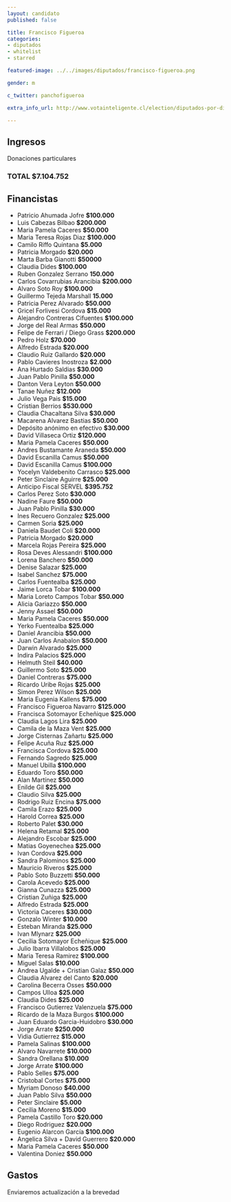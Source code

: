 ```yaml
---
layout: candidato
published: false

title: Francisco Figueroa
categories:
- diputados
- whitelist
- starred

featured-image: ../../images/diputados/francisco-figueroa.png

gender: m

c_twitter: panchofigueroa

extra_info_url: http://www.votainteligente.cl/election/diputados-por-distrito-21/francisco-javier-figueroa-cerda

---
```



## Ingresos


Donaciones particulares

### TOTAL **$7.104.752**


## Financistas


- Patricio Ahumada Jofre **$100.000**
- Luis Cabezas Bilbao **$200.000**
- Maria Pamela Caceres **$50.000**
- Maria Teresa Rojas Diaz **$100.000**
- Camilo Riffo Quintana **$5.000**
- Patricia Morgado **$20.000**
- Marta Barba Gianotti **$50000**
- Claudia Dides **$100.000**
- Ruben Gonzalez Serrano **150.000**
- Carlos Covarrubias Arancibia **$200.000**
- Alvaro Soto Roy **$100.000**
- Guillermo Tejeda Marshall **15.000**
- Patricia Perez Alvarado **$50.000**
- Gricel Forlivesi Cordova **$15.000**
- Alejandro Contreras Cifuentes **$100.000**
- Jorge del Real Armas **$50.000**
-  Felipe de Ferrari / Diego Grass **$200.000**
- Pedro Holz **$70.000**
- Alfredo Estrada **$20.000**
- Claudio Ruiz Gallardo **$20.000**
- Pablo Cavieres Inostroza **$2.000**
- Ana Hurtado Saldias **$30.000**
- Juan Pablo Pinilla **$50.000**
- Danton Vera Leyton **$50.000**
- Tanae Nuñez **$12.000**
- Julio Vega Pais **$15.000**
- Cristian Berrios **$530.000**
- Claudia Chacaltana Silva **$30.000**
- Macarena Alvarez Bastias **$50.000**
- Depósito anónimo en efectivo **$30.000**
- David Villaseca Ortiz **$120.000**
- Maria Pamela Caceres **$50.000**
- Andres Bustamante Araneda **$50.000**
- David Escanilla Camus **$50.000**
- David Escanilla Camus **$100.000**
- Yocelyn Valdebenito Carrasco **$25.000**
- Peter Sinclaire Aguirre **$25.000**
- Anticipo Fiscal SERVEL **$395.752**
- Carlos Perez Soto **$30.000**
- Nadine Faure **$50.000**
- Juan Pablo Pinilla **$30.000**
- Ines Recuero Gonzalez **$25.000**
- Carmen Soria **$25.000**
- Daniela Baudet Coli **$20.000**
- Patricia Morgado **$20.000**
- Marcela Rojas Pereira **$25.000**
- Rosa Deves Alessandri **$100.000**
- Lorena Banchero **$50.000**
- Denise Salazar    **$25.000**
- Isabel Sanchez **$75.000**
- Carlos Fuentealba **$25.000**
- Jaime Lorca Tobar **$100.000**
- Maria Loreto Campos Tobar **$50.000**
- Alicia Gariazzo **$50.000**
- Jenny Assael **$50.000**
- Maria Pamela Caceres **$50.000**
- Yerko Fuentealba **$25.000**
- Daniel Arancibia **$50.000**
- Juan Carlos Anabalon **$50.000**
- Darwin Alvarado **$25.000**
- Indira Palacios **$25.000**
- Helmuth Steil **$40.000**
- Guillermo Soto **$25.000**
- Daniel Contreras **$75.000**
- Ricardo Uribe Rojas **$25.000**
- Simon Perez Wilson **$25.000**
- Maria Eugenia Kallens **$75.000**
- Francisco Figueroa Navarro **$125.000**
- Francisca Sotomayor Echeñique **$25.000**
- Claudia Lagos Lira **$25.000**
- Camila de la Maza Vent **$25.000**
- Jorge Cisternas Zañartu **$25.000**
- Felipe Acuña Ruz **$25.000**
- Francisca Cordova **$25.000**
- Fernando Sagredo **$25.000**
- Manuel Ubilla **$100.000**
- Eduardo Toro **$50.000**
- Alan Martínez **$50.000**
- Enilde Gil **$25.000**
- Claudio Silva **$25.000**
- Rodrigo Ruiz Encina **$75.000**
- Camila Erazo **$25.000**
- Harold Correa **$25.000**
- Roberto Palet **$30.000**
- Helena Retamal **$25.000**
- Alejandro Escobar **$25.000**
- Matias Goyenechea **$25.000**
- Ivan Cordova **$25.000**
- Sandra Palominos **$25.000**
- Mauricio Riveros **$25.000**
- Pablo Soto Buzzetti **$50.000**
- Carola Acevedo **$25.000**
- Gianna Cunazza **$25.000**
- Cristian Zuñiga **$25.000**
- Alfredo Estrada **$25.000**
- Victoria Caceres **$30.000**
- Gonzalo Winter **$10.000**
- Esteban Miranda **$25.000**
- Ivan Mlynarz **$25.000**
- Cecilia Sotomayor Echeñique **$25.000**
- Julio Ibarra Villalobos **$25.000**
- Maria Teresa Ramirez **$100.000**
- Miguel Salas **$10.000**
- Andrea Ugalde + Cristian Galaz **$50.000**
- Claudia Alvarez del Canto **$20.000**
- Carolina Becerra Osses **$50.000**
- Campos Ulloa **$25.000**
- Claudia Dides **$25.000**
- Francisco Gutierrez  Valenzuela **$75.000**
- Ricardo de la Maza Burgos **$100.000**
- Juan Eduardo Garcia-Huidobro **$30.000**
- Jorge Arrate **$250.000**
- Vidia Gutierrez **$15.000**
- Pamela Salinas **$100.000**
- Alvaro Navarrete **$10.000**
- Sandra Orellana **$10.000**
- Jorge Arrate **$100.000**
- Pablo Selles **$75.000**
- Cristobal Cortes **$75.000**
- Myriam Donoso **$40.000**
- Juan Pablo Silva **$50.000**
- Peter Sinclaire **$5.000**
- Cecilia Moreno **$15.000**
- Pamela Castillo Toro **$20.000**
- Diego Rodriguez **$20.000**
- Eugenio Alarcon García **$100.000**
- Angelica Silva + David Guerrero **$20.000**
- Maria Pamela Caceres **$50.000**
- Valentina Doniez **$50.000**






## Gastos


Enviaremos actualización a la brevedad


